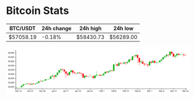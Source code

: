 # Bitcoin Stats

BTC/USDT|24h change|24h high|24h low|
|---|---|---|---|
|$57058.19|-0.18%|$58430.73|$56289.00|

<img src="./chart.svg">
